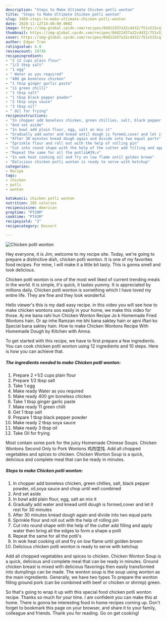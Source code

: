 ```yaml
---
description: "Steps to Make Ultimate Chicken potli wonton"
title: "Steps to Make Ultimate Chicken potli wonton"
slug: 3469-steps-to-make-ultimate-chicken-potli-wonton
date: 2020-11-12T14:40:09.908Z
image: https://img-global.cpcdn.com/recipes/0dd22d37a32cd432/751x532cq70/chicken-potli-wonton-recipe-main-photo.jpg
thumbnail: https://img-global.cpcdn.com/recipes/0dd22d37a32cd432/751x532cq70/chicken-potli-wonton-recipe-main-photo.jpg
cover: https://img-global.cpcdn.com/recipes/0dd22d37a32cd432/751x532cq70/chicken-potli-wonton-recipe-main-photo.jpg
author: Edgar Tran
ratingvalue: 4.9
reviewcount: 19736
recipeingredient:
- "2 12 cups plain flour"
- "1/2 tbsp salt"
- "1 egg"
- " Water as you required"
- "400 gm boneless chicken"
- "1 tbsp ginger garlic paste"
- "11 green chilli"
- "1 tbsp salt"
- "1 tbsp black pepper powder"
- "2 tbsp soya sauce"
- "3 tbsp oil"
- " Oil for frying"
recipeinstructions:
- "In chopper add boneless chicken, green chillies, salt, black pepper powder, oil,soya sauce and chop until well combined"
- "And set aside"
- "In bowl add plain flour, egg, salt an mix it"
- "Gradually add water and knead until dough is formed,cover and let it rest for 30 minutes"
- "After 30 minutes knead dough again and divide into two equal parts"
- "Sprinkle flour and roll out with the help of rolling pin"
- "Cut into round shape with the help of the cutter add filling and apply water then bring all the edges to form a shape a potli"
- "Repeat the same for all the potli&#39;s"
- "In wok heat cooking oil and fry on low flame until golden brown"
- "Delicious chicken potli wonton is ready to serve with ketchup"
categories:
- Recipe
tags:
- chicken
- potli
- wonton

katakunci: chicken potli wonton 
nutrition: 205 calories
recipecuisine: American
preptime: "PT20M"
cooktime: "PT43M"
recipeyield: "3"
recipecategory: Dessert

---
```



![Chicken potli wonton](https://img-global.cpcdn.com/recipes/0dd22d37a32cd432/751x532cq70/chicken-potli-wonton-recipe-main-photo.jpg)

Hey everyone, it is Jim, welcome to my recipe site. Today, we're going to prepare a distinctive dish, chicken potli wonton. It is one of my favorites food recipes. For mine, I will make it a little bit tasty. This is gonna smell and look delicious.

Chicken potli wonton is one of the most well liked of current trending meals in the world. It is simple, it's quick, it tastes yummy. It is appreciated by millions daily. Chicken potli wonton is something which I have loved my entire life. They are fine and they look wonderful.

Hello viewer&#39;s this is my dadi easy recipe. in this video you will see how to make chicken wontons soo easily in your home, we make this video for those. Aj me bana rahi hun Chicken Wonton Recipe Jo k Homemade Fried Wontons hain. Or ap inhe Ramzan me bhi bana saktey hain or apni iftari ko Special bana saktey hain. How to make Chicken Wontons Recipe With Homemade Dough by Kitchen with Amna.


To get started with this recipe, we have to first prepare a few ingredients. You can cook chicken potli wonton using 12 ingredients and 10 steps. Here is how you can achieve that.

<!--inarticleads1-->

##### The ingredients needed to make Chicken potli wonton:

1. Prepare 2 +1/2 cups plain flour
1. Prepare 1/2 tbsp salt
1. Take 1 egg
1. Make ready  Water as you required
1. Make ready 400 gm boneless chicken
1. Take 1 tbsp ginger garlic paste
1. Make ready 11 green chilli
1. Get 1 tbsp salt
1. Prepare 1 tbsp black pepper powder
1. Make ready 2 tbsp soya sauce
1. Make ready 3 tbsp oil
1. Take  Oil for frying


Most contain some pork for the juicy Homemade Chinese Soups. Chicken Wontons Second Only to Pork Wontons 鸡肉馄饨. Add all chopped vegetables and spices to chicken. Chicken Wonton Soup is a quick, delicious and complete meal that can be ready in minutes. 

<!--inarticleads2-->

##### Steps to make Chicken potli wonton:

1. In chopper add boneless chicken, green chillies, salt, black pepper powder, oil,soya sauce and chop until well combined
1. And set aside
1. In bowl add plain flour, egg, salt an mix it
1. Gradually add water and knead until dough is formed,cover and let it rest for 30 minutes
1. After 30 minutes knead dough again and divide into two equal parts
1. Sprinkle flour and roll out with the help of rolling pin
1. Cut into round shape with the help of the cutter add filling and apply water then bring all the edges to form a shape a potli
1. Repeat the same for all the potli&#39;s
1. In wok heat cooking oil and fry on low flame until golden brown
1. Delicious chicken potli wonton is ready to serve with ketchup


Add all chopped vegetables and spices to chicken. Chicken Wonton Soup is a quick, delicious and complete meal that can be ready in minutes. Ground chicken breast is mixed with delicious flavorings then easily transformed into dumplings can be made. The wonton soup is the soup using wonton as the main ingredients. Generally, we have two types To prepare the wonton filling ground pork (can be combined with beef or chicken or shrimp) green. 

So that's going to wrap it up with this special food chicken potli wonton recipe. Thanks so much for your time. I am confident you can make this at home. There is gonna be interesting food in home recipes coming up. Don't forget to bookmark this page on your browser, and share it to your family, colleague and friends. Thank you for reading. Go on get cooking!
